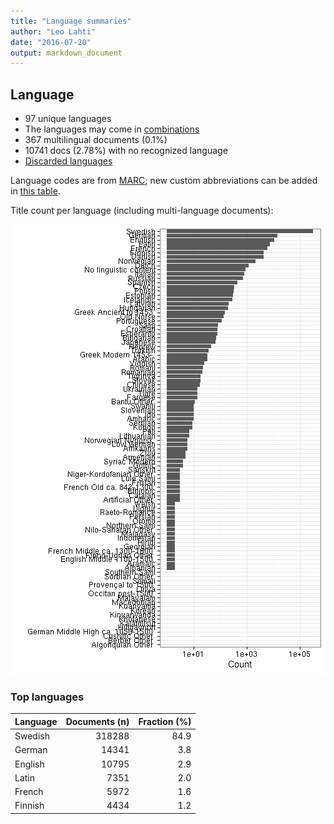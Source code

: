 ```yaml
---
title: "Language summaries"
author: "Leo Lahti"
date: "2016-07-20"
output: markdown_document
---
```


## Language

 * 97 unique languages
 * The languages may come in [combinations](output.tables/language_conversions.csv)
 * 367 multilingual documents (0.1%)  
 * 10741 docs (2.78%) with no recognized language 
 * [Discarded languages](output.tables/language_discarded.csv)

Language codes are from [MARC](http://www.loc.gov/marc/languages/language_code.html); new custom abbreviations can be added in [this table](https://github.com/rOpenGov/bibliographica/blob/master/inst/extdata/language_abbreviations.csv).

Title count per language (including multi-language documents):

![plot of chunk summarylang](figure/summarylang-1.png)


### Top languages


|Language | Documents (n)| Fraction (%)|
|:--------|-------------:|------------:|
|Swedish  |        318288|         84.9|
|German   |         14341|          3.8|
|English  |         10795|          2.9|
|Latin    |          7351|          2.0|
|French   |          5972|          1.6|
|Finnish  |          4434|          1.2|

